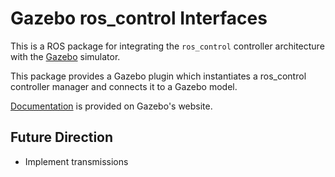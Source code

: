 # Gazebo ros_control Interfaces

This is a ROS package for integrating the `ros_control` controller architecture
with the [Gazebo](http://gazebosim.org/) simulator. 

This package provides a Gazebo plugin which instantiates a ros_control
controller manager and connects it to a Gazebo model.

[Documentation](http://gazebosim.org/wiki/Tutorials/1.9/ROS_Control_with_Gazebo) is provided on Gazebo's website.

## Future Direction

 - Implement transmissions
